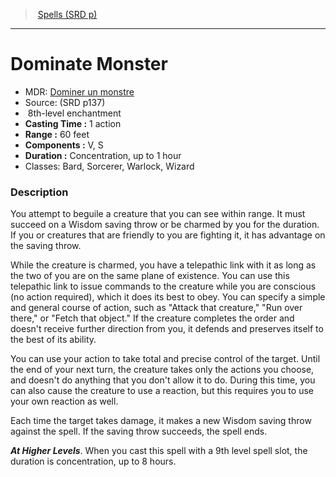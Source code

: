 ﻿---
!SpellItem
Family: SpellVO
Level: 8
Type: enchantment
CastingTime: 1 action
Range: 60 feet
Components: V, S
Duration: Concentration, up to 1 hour
Classes: Bard, Sorcerer, Warlock, Wizard
Id: spells_vo.md#dominate-monster
ParentLink: spells_vo.md#spells-srd-p
Name: Dominate Monster
ParentName: Spells (SRD p)
NameLevel: 1
AltName: '[Dominer un monstre](hd_spells_dominer_un_monstre.md)'
Source: (SRD p137)
Attributes: {}
AttributesDictionary: >+
  {}

---
> [Spells (SRD p)](srd_spells.md)

---

# Dominate Monster

- MDR: [Dominer un monstre](hd_spells_dominer_un_monstre.md)
- Source: (SRD p137)
-  8th-level enchantment
- **Casting Time :** 1 action
- **Range :** 60 feet
- **Components :** V, S
- **Duration :** Concentration, up to 1 hour
- Classes: Bard, Sorcerer, Warlock, Wizard

### Description

You attempt to beguile a creature that you can see within range. It must succeed on a Wisdom saving throw or be charmed by you for the duration. If you or creatures that are friendly to you are fighting it, it has advantage on the saving throw.

While the creature is charmed, you have a telepathic link with it as long as the two of you are on the same plane of existence. You can use this telepathic link to issue commands to the creature while you are conscious (no action required), which it does its best to obey. You can specify a simple and general course of action, such as "Attack that creature," "Run over there," or "Fetch that object." If the creature completes the order and doesn't receive further direction from you, it defends and preserves itself to the best of its ability.

You can use your action to take total and precise control of the target. Until the end of your next turn, the creature takes only the actions you choose, and doesn't do anything that you don't allow it to do. During this time, you can also cause the creature to use a reaction, but this requires you to use your own reaction as well.

Each time the target takes damage, it makes a new Wisdom saving throw against the spell. If the saving throw succeeds, the spell ends.

**_At Higher Levels_**. When you cast this spell with a 9th level spell slot, the duration is concentration, up to 8 hours.

